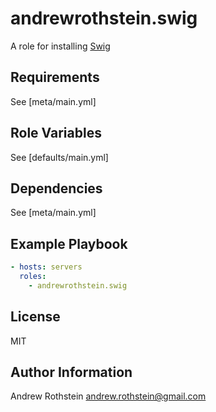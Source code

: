 andrewrothstein.swig
===========================

A role for installing [Swig](http://http://www.swig.org/)

Requirements
------------

See [meta/main.yml]

Role Variables
--------------

See [defaults/main.yml]

Dependencies
------------

See [meta/main.yml]

Example Playbook
----------------

```yml
- hosts: servers
  roles:
    - andrewrothstein.swig
```

License
-------

MIT

Author Information
------------------

Andrew Rothstein <andrew.rothstein@gmail.com>
